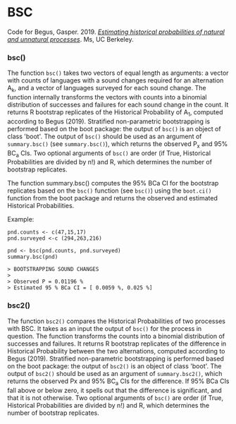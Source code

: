# BSC

Code for Begus, Gasper. 2019. [*Estimating historical probabilities of natural and unnatural processes*](https://ling.auf.net/lingbuzz/004299). Ms, UC Berkeley.

### bsc()

The function `bsc()` takes two vectors of equal length as arguments: a vector with counts of languages with a sound changes required for an alternation A<sub>k</sub>, and a vector of languages surveyed for each sound change. The function internally transforms the vectors with counts into a binomial distribution of successes and failures for each sound change in the count. It returns R  bootstrap replicates of the Historical Probability of A<sub>1</sub>, computed according to Begus (2019). Stratified non-parametric bootstrapping is performed based on the boot package: the output of `bsc()` is an object of class 'boot'. The output of `bsc()` should be used as an argument of `summary.bsc()` (see `summary.bsc()`), which returns the observed P<sub>x</sub> and 95% BC<sub>a</sub> CIs. Two optional arguments of `bsc()` are order (if True, Historical Probabilities are divided by n!) and R, which determines the number of bootstrap replicates.


The function summary.bsc() computes the 95% BCa CI for the bootstrap replicates based on the `bsc()` function (see `bsc()`) using the `boot.ci()` function from the boot package and returns the observed and estimated Historical Probabilities.

Example: 
```
pnd.counts <- c(47,15,17)
pnd.surveyed <-c (294,263,216)

pnd <- bsc(pnd.counts, pnd.surveyed)
summary.bsc(pnd)

> BOOTSTRAPPING SOUND CHANGES
>
> Observed P = 0.01196 %
> Estimated 95 % BCa CI = [ 0.0059 %, 0.025 %]
```

### bsc2()

The function `bsc2()` compares the Historical Probabilities of two processes with BSC. It takes as an input the output of `bsc()` for the process in question. The function transforms the counts into a binomial distribution of successes and failures. It returns R bootstrap replicates of the difference in Historical Probability between the two alternations, computed according to Begus (2019). Stratified non-parametric bootstrapping is performed based on the boot package: the output of `bsc2()` is an object of class 'boot'. The output of `bsc2()` should be used as an argument of `summary.bsc2()`, which returns the observed Px and 95% BC<sub>a</sub> CIs for the difference. If 95% BCa CIs fall above or below zero, it spells out that the difference is significant, and that it is not otherwise. Two optional arguments of `bsc()` are order (if True, Historical Probabilities are divided by n!) and R, which determines the number of bootstrap replicates.
